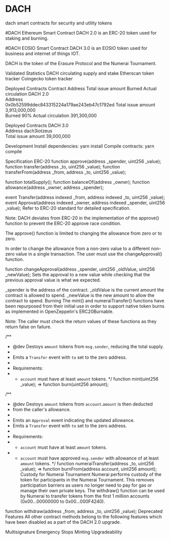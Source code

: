 # DACH
dach smart contracts for security and utility tokens

#DACH Ethereum Smart Contract
DACH 2.0 is an ERC-20 token used for staking and burning.

#DACH EOSIO Smart Contract
DACH 3.0 is an EOSIO token used for business and internet of things IOT.

DACH is the token of the Erasure Protocol and the Numerai Tournament.

Validated Statistics
DACH circulating supply and stake
Etherscan token tracker
Coingecko token tracker

Deployed Contracts
Contract	Address                                         Total issue amount      Burned      Actual circulation
DACH 2.0	
Address  
0x0b52599ddec843315224a179ae243eb47c1792ed
Total issue amount
3,913,000,000  
Burned
90%
Actual circulation
391,300,000

Deployed Contracts
DACH 3.0	
Address
dach3iotzeus                                    
Total issue amount
39,000,000

Development
Install dependencies: yarn install
Compile contracts: yarn compile

Specification
ERC-20
function approve(address _spender, uint256 _value);
function transfer(address _to, uint256 _value);
function transferFrom(address _from, address _to, uint256 _value);

function totalSupply();
function balanceOf(address _owner);
function allowance(address _owner, address _spender);

event Transfer(address indexed _from, address indexed _to, uint256 _value);
event Approval(address indexed _owner, address indexed _spender, uint256 _value);
Refer to ERC-20 standard for detailed specification.

Note: DACH deviates from ERC-20 in the implementation of the approve() function to prevent the ERC-20 approve race condition.

The approve() function is limited to changing the allowance from zero or to zero.

In order to change the allowance from a non-zero value to a different non-zero value in a single transaction. The user must use the changeApproval() function.

function changeApproval(address _spender, uint256 _oldValue, uint256 _newValue);
Sets the approval to a new value while checking that the previous approval value is what we expected.

_spender is the address of the contract.
_oldValue is the current amount the contract is allowed to spend.
_newValue is the new amount to allow the contract to spend.
Burning
The mint() and numeraiTransfer() functions have been repurposed from their initial use in order to support native token burns as implemented in OpenZeppelin's ERC20Burnable.

Note: The caller must check the return values of these functions as they return false on failure.

/**
 * @dev Destoys `amount` tokens from `msg.sender`, reducing the total supply.
 *
 * Emits a `Transfer` event with `to` set to the zero address.
 *
 * Requirements:
 * - `account` must have at least `amount` tokens.
 */
function mint(uint256 _value);
   => function burn(uint256 amount);

/**
 * @dev Destoys `amount` tokens from `account`.`amount` is then deducted
 * from the caller's allowance.
 *
 * Emits an `Approval` event indicating the updated allowance.
 * Emits a `Transfer` event with `to` set to the zero address.
 *
 * Requirements:
 * - `account` must have at least `amount` tokens.
 * - `account` must have approved `msg.sender` with allowance of at least `amount` tokens.
 */
function numeraiTransfer(address _to, uint256 _value);
   => function burnFrom(address account, uint256 amount);
Custody for Numerai Tournament
Numerai performs custody of the token for participants in the Numerai Tournament. This removes participation barriers as users no longer need to pay for gas or manage their own private keys. The withdraw() function can be used by Numerai to transfer tokens from the first 1 million accounts (0x00...00000000 to 0x00...000F4240).

function withdraw(address _from, address _to, uint256 _value);
Deprecated Features
All other contract methods belong to the following features which have been disabled as a part of the DACH 2.0 upgrade.

Multisignature
Emergency Stops
Minting
Upgradeability
